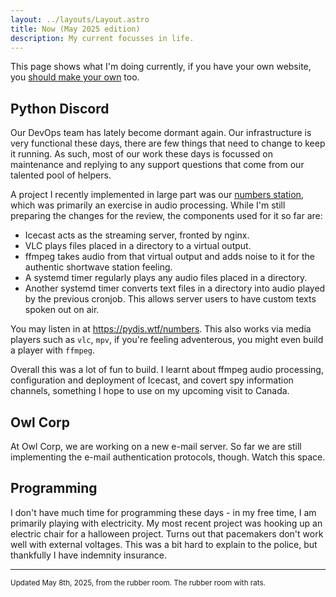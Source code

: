 ```yaml
---
layout: ../layouts/Layout.astro
title: Now (May 2025 edition)
description: My current focusses in life.
---
```


This page shows what I'm doing currently, if you have your own website, you
[should make your own](https://nownownow.com/about) too.


## Python Discord

Our DevOps team has lately become dormant again. Our infrastructure is very
functional these days, there are few things that need to change to keep it
running. As such, most of our work these days is focussed on maintenance and
replying to any support questions that come from our talented <!-- and
completely expendable --> pool of helpers.

A project I recently implemented in large part was our [numbers
station](https://en.wikipedia.org/wiki/Numbers_station), which
was primarily an exercise in audio processing. While I'm still preparing the
changes for the review, the components used for it so far are:

- Icecast acts as the streaming server, fronted by nginx.
- VLC plays files placed in a directory to a virtual output.
- ffmpeg takes audio from that virtual output and adds noise to it for the
  authentic shortwave station feeling.
- A systemd timer regularly plays any audio files placed in a directory.
- Another systemd timer converts text files in a directory into audio played by
  the previous cronjob. This allows server users to have custom texts spoken out
  on air.

You may listen in at https://pydis.wtf/numbers. This also works via media
players such as `vlc`, `mpv`, if you're feeling adventerous, you might even
build a player with `ffmpeg`.

Overall this was a lot of fun to build. I learnt about ffmpeg audio processing,
configuration and deployment of Icecast, and covert spy information channels,
something I hope to use on my upcoming visit to Canada.


## Owl Corp

At Owl Corp, we are working on a new e-mail server. So far we are still
implementing the e-mail authentication protocols, though. Watch this space.


## Programming

I don't have much time for programming these days - in my free time, I am
primarily playing with electricity. My most recent project was hooking up an
electric chair for a halloween project. Turns out that pacemakers don't work
well with external voltages. This was a bit hard to explain to the police, but
thankfully I have indemnity insurance.

<hr/>

<sup>Updated May 8th, 2025, from the rubber room. The rubber room with rats.</sup>
